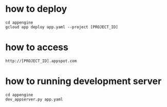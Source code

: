 # how to deploy

```
cd appengine
gcloud app deploy app.yaml --project [PROJECT_ID]
```

# how to access

```
http://[PROJECT_ID].appspot.com
```

# how to running development server

```
cd appengine
dev_appserver.py app.yaml
```

